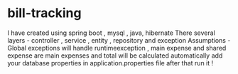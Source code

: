 # bill-tracking
I have created using spring boot , mysql , java, hibernate  There several layers - controller , service , entity , repository and exception  Assumptions - Global exceptions will handle runtimeexception , main expense and shared expense are main expenses and total will be calculated automatically  add your database properties in application.properties file  after that run it !
